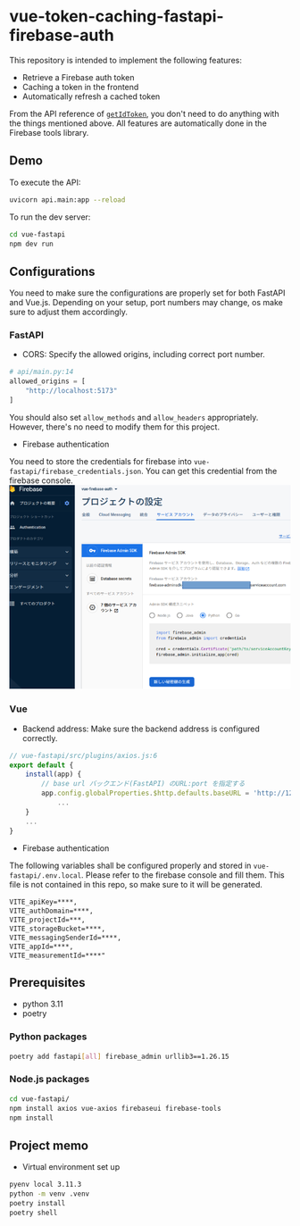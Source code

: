 # vue-token-caching-fastapi-firebase-auth

This repository is intended to implement the following features:
- Retrieve a Firebase auth token
- Caching a token in the frontend
- Automatically refresh a cached token

From the API reference of [`getIdToken`](https://firebase.google.com/docs/reference/js/v8/firebase.User#getidtoken), 
you don't need to do anything with the things mentioned above.
All features are automatically done in the Firebase tools library.


## Demo

To execute the API:
```bash
uvicorn api.main:app --reload
```

To run the dev server:
```bash
cd vue-fastapi
npm dev run
```

## Configurations
You need to make sure the configurations are properly set for both FastAPI and Vue.js.
Depending on your setup, port numbers may change, os make sure to adjust them accordingly.

### FastAPI
- CORS: Specify the allowed origins, including correct port number.
```python
# api/main.py:14
allowed_origins = [
    "http://localhost:5173"
]
```
You should also set `allow_methods` and `allow_headers` appropriately.
However, there's no need to modify them for this project.

- Firebase authentication

You need to store the credentials for firebase into `vue-fastapi/firebase_credentials.json`.
You can get this credential from the firebase console.
![firebase_cred](doc/firebase_cred_screen.png)


### Vue
- Backend address: Make sure the backend address is configured correctly.
```javascript
// vue-fastapi/src/plugins/axios.js:6
export default {
    install(app) {
        // base url バックエンド(FastAPI) のURL:port を指定する
        app.config.globalProperties.$http.defaults.baseURL = 'http://127.0.0.1:8000/'
            ...
    }
    ...
}
```

- Firebase authentication

The following variables shall be configured properly and stored in `vue-fastapi/.env.local`.
Please refer to the firebase console and fill them.
This file is not contained in this repo, so make sure to it will be generated.

```.env
VITE_apiKey=****,
VITE_authDomain=****,
VITE_projectId=***,
VITE_storageBucket=****,
VITE_messagingSenderId=****,
VITE_appId=****,
VITE_measurementId=****"
```


## Prerequisites
- python 3.11
- poetry

### Python packages
```bash
poetry add fastapi[all] firebase_admin urllib3==1.26.15
```

### Node.js packages
```bash
cd vue-fastapi/
npm install axios vue-axios firebaseui firebase-tools
npm install
```


## Project memo

- Virtual environment set up
```bash
pyenv local 3.11.3
python -m venv .venv
poetry install
poetry shell
```

